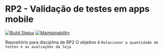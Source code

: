 # RP2 - Validação de testes em apps mobile

[![Build Status](https://travis-ci.com/Deh410/rp2-testing-validation.svg?branch=master)](https://travis-ci.com/Deh410/rp2-testing-validation) [![Maintainability](https://api.codeclimate.com/v1/badges/79b216d6436fc46eb4d4/maintainability)](https://codeclimate.com/github/Deh410/rp2-testing-validation/maintainability) 

Repositório para disciplina de RP2
O objetivo é ```Relacionar a quantidade de testes e as avaliações da loja```
